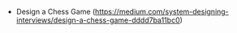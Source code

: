 - Design a Chess Game (https://medium.com/system-designing-interviews/design-a-chess-game-dddd7ba11bc0)

